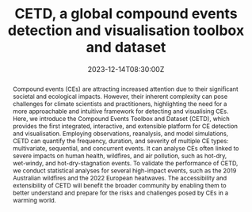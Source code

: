 ---
title: CETD, a global compound events detection and visualisation toolbox and dataset

event: AGU 2023
event_url: https://agu.confex.com/agu/fm23/meetingapp.cgi/Paper/1393543

location: Moscone Center
address:
  street: 747 Howard St
  city: San Francisco
  region: CA
  postcode: '94103'
  country: United States

summary: 
abstract: 'Compound events (CEs) are attracting increased attention due to their significant societal and ecological impacts. However, their inherent complexity can pose challenges for climate scientists and practitioners, highlighting the need for a more approachable and intuitive framework for detecting and visualising CEs. Here, we introduce the Compound Events Toolbox and Dataset (CETD), which provides the first integrated, interactive, and extensible platform for CE detection and visualisation. Employing observations, reanalysis, and model simulations, CETD can quantify the frequency, duration, and severity of multiple CE types: multivariate, sequential, and concurrent events. It can analyse CEs often linked to severe impacts on human health, wildfires, and air pollution, such as hot-dry, wet-windy, and hot-dry-stagnation events. To validate the performance of CETD, we conduct statistical analyses for several high-impact events, such as the 2019 Australian wildfires and the 2022 European heatwaves. The accessibility and extensibility of CETD will benefit the broader community by enabling them to better understand and prepare for the risks and challenges posed by CEs in a warming world.'

# Talk start and end times.
#   End time can optionally be hidden by prefixing the line with `#`.
date: '2023-12-14T08:30:00Z'
date_end: '2023-12-14T12:50:00Z'
all_day: false

# Schedule page publish date (NOT talk date).
publishDate: '2023-10-04T00:00:00Z'

authors:
  - admin
  - Mingfang Ting
  - Kai Kornhuber
  - Radley M. Horton
  - Yaping Yang
  - Yelin Jiang

tags: []

# Is this a featured talk? (true/false)
featured: false

image:
  caption: 'At AGU 2023'
  focal_point: Right

#links:
#  - icon: twitter
#    icon_pack: fab
#    name: Follow
#    url: https://twitter.com/georgecushen
url_code: ''
url_pdf: '/uploads/agu-2023-cetd.pdf'
url_slides: ''
url_video: ''

# Markdown Slides (optional).
#   Associate this talk with Markdown slides.
#   Simply enter your slide deck's filename without extension.
#   E.g. `slides = "example-slides"` references `content/slides/example-slides.md`.
#   Otherwise, set `slides = ""`.
slides: ""

# Projects (optional).
#   Associate this post with one or more of your projects.
#   Simply enter your project's folder or file name without extension.
#   E.g. `projects = ["internal-project"]` references `content/project/deep-learning/index.md`.
#   Otherwise, set `projects = []`.
projects:
  - example
---